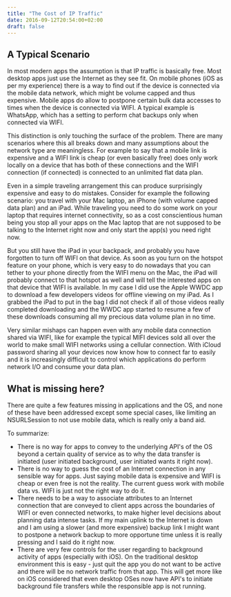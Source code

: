 ```yaml
---
title: "The Cost of IP Traffic"
date: 2016-09-12T20:54:00+02:00
draft: false
---
```


## A Typical Scenario

In most modern apps the assumption is that IP traffic is basically free. Most desktop apps just use the Internet as they see fit. On mobile phones (iOS as per my experience) there is a way to find out if the device is connected via the mobile data network, which might be volume capped and thus expensive. Mobile apps do allow to postpone certain bulk data accesses to times when the device is connected via WIFI. A typical example is WhatsApp, which has a setting to perform chat backups only when connected via WIFI.

This distinction is only touching the surface of the problem. There are many scenarios where this all breaks down and many assumptions about the network type are meaningless. For example to say that a mobile link is expensive and a WIFI link is cheap (or even basically free) does only work locally on a device that has both of these connections and the WIFI connection (if connected) is connected to an unlimited flat data plan.

Even in a simple traveling arrangement this can produce surprisingly expensive and easy to do mistakes. Consider for example the following scenario: you travel with your Mac laptop, an iPhone (with volume capped data plan) and an iPad. While traveling you need to do some work on your laptop that requires internet connectivity, so as a cost conscientious human being you stop all your apps on the Mac laptop that are not supposed to be talking to the Internet right now and only start the app(s) you need right now.

But you still have the iPad in your backpack, and probably you have forgotten to turn off WIFI on that device. As soon as you turn on the hotspot feature on your phone, which is very easy to do nowadays that you can tether to your phone directly from the WIFI menu on the Mac, the iPad will probably connect to that hotspot as well and will tell the interested apps on that device that WIFI is available. In my case I did use the Apple WWDC app to download a few developers videos for offline viewing on my iPad. As I grabbed the iPad to put in the bag I did not check if all of those videos really completed downloading and the WWDC app started to resume a few of these downloads consuming all my precious data volume plan in no time.

Very similar mishaps can happen even with any mobile data connection shared via WIFI, like for example the typical MIFI devices sold all over the world to make small WIFI networks using a cellular connection. With iCloud password sharing all your devices now know how to connect far to easily and it is increasingly difficult to control which applications do perform network I/O and consume your data plan.

## What is missing here?

There are quite a few features missing in applications and the OS, and none of these have been addressed except some special cases, like limiting an NSURLSession to not use mobile data, which is really only a band aid.

To summarize:

* There is no way for apps to convey to the underlying API's of the OS beyond a certain quality of service as to why the data transfer is initiated (user initiated background, user initiated wants it right now).
* There is no way to guess the cost of an Internet connection in any sensible way for apps. Just saying mobile data is expensive and WIFI is cheap or even free is not the reality. The current guess work with mobile data vs. WIFI is just not the right way to do it.
* There needs to be a way to associate attributes to an Internet connection that are conveyed to client apps across the boundaries of WIFI or even connected networks, to make higher level decisions about planning data intense tasks. If my main uplink to the Internet is down and I am using a slower (and more expensive) backup link I might want to postpone a network backup to more opportune time unless it is really pressing and I said do it right now.
* There are very few controls for the user regarding to background activity of apps (especially with iOS). On the traditional desktop environment this is easy - just quit the app you do not want to be active and there will be no network traffic from that app. This will get more like on iOS considered that even desktop OSes now have API's to initiate background file transfers while the responsible app is not running.
